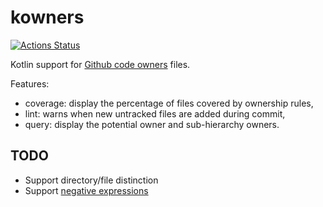 # kowners

[![Actions Status](https://github.com/pgreze/kowners/workflows/Build/badge.svg)](https://github.com/pgreze/kowners/actions)

Kotlin support for [Github code owners](https://help.github.com/en/articles/about-code-owners) files.

Features:

- coverage: display the percentage of files covered by ownership rules,
- lint: warns when new untracked files are added during commit,
- query: display the potential owner and sub-hierarchy owners.

## TODO

- Support directory/file distinction
- Support [negative expressions](https://git-scm.com/docs/gitignore#_examples)
